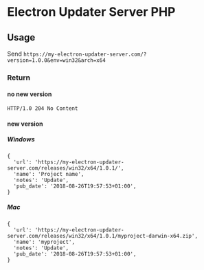 # Electron Updater Server PHP

## Usage

Send
`https://my-electron-updater-server.com/?version=1.0.0&env=win32&arch=x64`

### Return
#### no new version
`HTTP/1.0 204 No Content`

#### new version
##### Windows
```
{
  'url': 'https://my-electron-updater-server.com/releases/win32/x64/1.0.1/',
  'name': 'Project name',
  'notes': 'Update',
  'pub_date': '2018-08-26T19:57:53+01:00',
}
```

##### Mac
```
{
  'url': 'https://my-electron-updater-server.com/releases/win32/x64/1.0.1/myproject-darwin-x64.zip',
  'name': 'myproject',
  'notes': 'Update',
  'pub_date': '2018-08-26T19:57:53+01:00',
}
```
